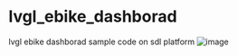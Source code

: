 # lvgl_ebike_dashborad
lvgl ebike dashborad sample code on sdl platform
![image](https://github.com/user-attachments/assets/178d5030-8ab9-4fb4-8e9e-0d64d2b9ba51)
